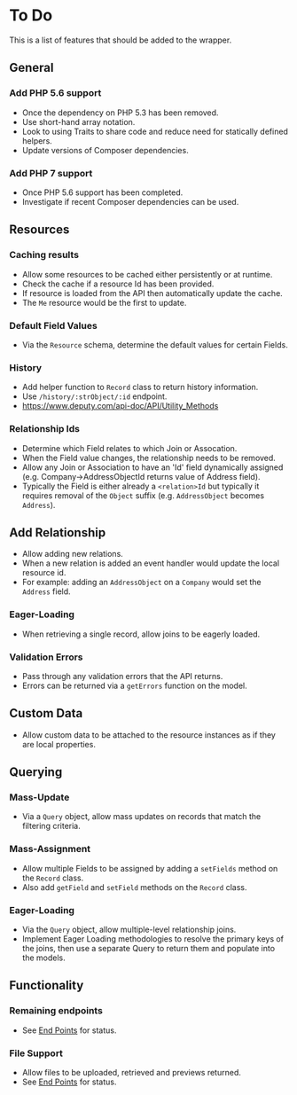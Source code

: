 # To Do

This is a list of features that should be added to the wrapper.



## General

### Add PHP 5.6 support

* Once the dependency on PHP 5.3 has been removed.
* Use short-hand array notation.
* Look to using Traits to share code and reduce need for statically defined helpers.
* Update versions of Composer dependencies.

### Add PHP 7 support

* Once PHP 5.6 support has been completed.
* Investigate if recent Composer dependencies can be used.



## Resources

### Caching results

* Allow some resources to be cached either persistently or at runtime.
* Check the cache if a resource Id has been provided.
* If resource is loaded from the API then automatically update the cache.
* The `Me` resource would be the first to update.

### Default Field Values

* Via the `Resource` schema, determine the default values for certain Fields.

### History

* Add helper function to `Record` class to return history information.
* Use `/history/:strObject/:id` endpoint.
* https://www.deputy.com/api-doc/API/Utility_Methods

### Relationship Ids

* Determine which Field relates to which Join or Assocation.
* When the Field value changes, the relationship needs to be removed.
* Allow any Join or Association to have an 'Id' field dynamically assigned (e.g. Company->AddressObjectId returns value of Address field).
* Typically the Field is either already a `<relation>Id` but typically it requires removal of the `Object` suffix (e.g. `AddressObject` becomes `Address`). 

## Add Relationship

* Allow adding new relations.
* When a new relation is added an event handler would update the local resource id.
* For example: adding an `AddressObject` on a `Company` would set the `Address` field.

### Eager-Loading

* When retrieving a single record, allow joins to be eagerly loaded.

### Validation Errors

* Pass through any validation errors that the API returns.
* Errors can be returned via a `getErrors` function on the model.

## Custom Data

* Allow custom data to be attached to the resource instances as if they are local properties.



## Querying

### Mass-Update

* Via a `Query` object, allow mass updates on records that match the filtering criteria.

### Mass-Assignment

* Allow multiple Fields to be assigned by adding a `setFields` method on the `Record` class.
* Also add `getField` and `setField` methods on the `Record` class.

### Eager-Loading

* Via the `Query` object, allow multiple-level relationship joins.
* Implement Eager Loading methodologies to resolve the primary keys of the joins, then use a separate Query to return them and populate into the models.



## Functionality

### Remaining endpoints

* See [End Points](endpoints.md) for status.

### File Support

* Allow files to be uploaded, retrieved and previews returned.
* See [End Points](endpoints.md) for status.
